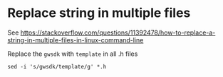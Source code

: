 # Replace string in multiple files

See https://stackoverflow.com/questions/11392478/how-to-replace-a-string-in-multiple-files-in-linux-command-line

Replace the `gwsdk` with `template` in all .h files

```
sed -i 's/gwsdk/template/g' *.h
```
